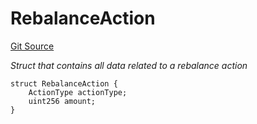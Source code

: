 # RebalanceAction
[Git Source](https://github.com/seamless-protocol/ilm-v2/blob/6c745a1fb2c5cc77df7fd3106f57db1adc947b75/src/types/DataTypes.sol)

*Struct that contains all data related to a rebalance action*


```solidity
struct RebalanceAction {
    ActionType actionType;
    uint256 amount;
}
```


